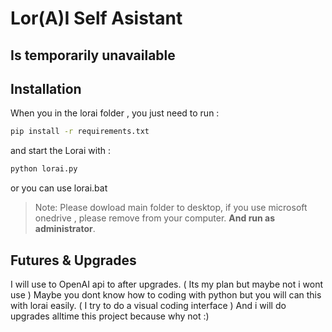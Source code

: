 # Lor(A)I Self Asistant
## Is temporarily unavailable

## Installation

When you in the lorai folder , you just need to run :

```sh
pip install -r requirements.txt
```

and start the Lorai with :

```sh
python lorai.py
```
or you can use lorai.bat

> Note: Please dowload main folder to desktop, if you use microsoft onedrive , please remove from your computer. **And run as administrator**.




## Futures & Upgrades
I will use to OpenAI api to after upgrades. ( Its my plan but maybe not i wont use )
Maybe you dont know how to coding with python but you will can this with lorai easily. ( I try to do a visual coding interface )
And i will do upgrades alltime this project because why not :)
